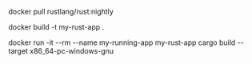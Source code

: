 docker pull rustlang/rust:nightly

docker build -t my-rust-app .

docker run -it --rm --name my-running-app my-rust-app
cargo build --target x86_64-pc-windows-gnu